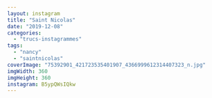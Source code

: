 ```yaml
---
layout: instagram
title: "Saint Nicolas"
date: "2019-12-08"
categories: 
  - "trucs-instagrammes"
tags: 
  - "nancy"
  - "saintnicolas"
coverImage: "75392901_421723535401907_4366999612314407323_n.jpg"
imgWidth: 360
imgHeight: 360
instagram: B5ypQWsIQkw
---
```

